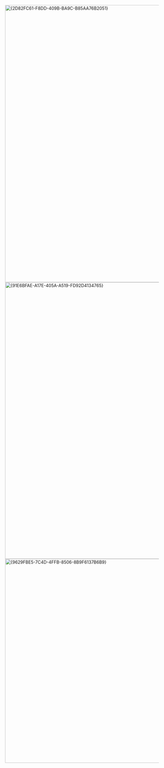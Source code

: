 <img width="1899" height="905" alt="{2D82FC61-F8DD-409B-BA9C-B85AA76B2051}" src="https://github.com/user-attachments/assets/4fc52a1f-85ea-4592-b0f9-5762d0eb0216" />

<img width="1899" height="903" alt="{91E6BFAE-A17E-405A-A519-FD92D4134765}" src="https://github.com/user-attachments/assets/1c3655bd-c0c4-43c3-8603-c3eb1e607405" />

<img width="1599" height="666" alt="{9629FBE5-7C4D-4FFB-8506-8B9F6137B6B9}" src="https://github.com/user-attachments/assets/25b87cd5-1164-4768-b329-3c9f4d68cb95" />

